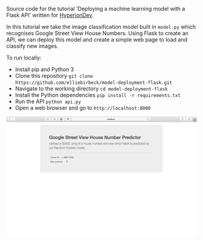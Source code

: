 Source code for the tutorial 'Deploying a machine learning model with a Flask API' written for [HyperionDev](http://blog.hyperiondev.com).

In this tutorial we take the image classification model built in `model.py` which recognises Google Street View House Numbers. Using Flask to create an API, we can deploy this model and create a simple web page to load and classify new images. 

To run locally:

- Install pip and Python 3
- Clone this repository `git clone https://github.com/elliebirbeck/model-deployment-flask.git`
- Navigate to the working directory `cd model-deployment-flask`
- Install the Python dependencies `pip install -r requirements.txt`
- Run the API `python api.py`
- Open a web browser and go to `http://localhost:8000`

![screenshot.png](screenshot.png)